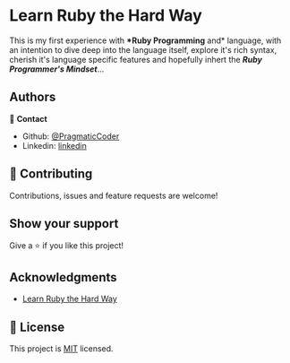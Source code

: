 # Learn Ruby the Hard Way

This is my first experience with **\*Ruby Programming** and\* language, with an intention to dive deep into the language itself, explore it's rich syntax, cherish it's language specific features and hopefully inhert the **_Ruby Programmer's Mindset_**...

## Authors

👤 **Contact**

- Github: [@PragmaticCoder](https://github.com/PragmaticCoder/)
- Linkedin: [linkedin](https://www.linkedin.com/in/alviakbar/)

## 🤝 Contributing

Contributions, issues and feature requests are welcome!

## Show your support

Give a ⭐️ if you like this project!

## Acknowledgments

- [Learn Ruby the Hard Way](https://learncodethehardway.org/ruby/)

## 📝 License

This project is [MIT](LICENSE.txt) licensed.
